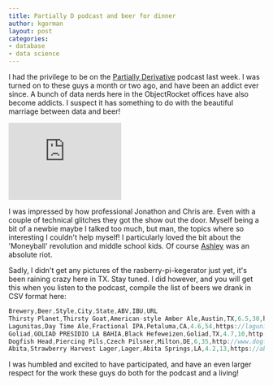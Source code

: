 ```yaml
---
title: Partially D podcast and beer for dinner
author: kgorman
layout: post
categories:
- database
- data science
---
```


I had the privilege to be on the [Partially Derivative](http://www.partiallyderivative.com/) podcast last week. I was turned on to these guys a month or two ago, and have been an addict ever since. A bunch of data nerds here in the ObjectRocket offices have also become addicts. I suspect it has something to do with the beautiful marriage between data and beer!

<iframe style="border: solid 1px #dedede;"  src="http://app.stitcher.com/splayer/f/58433/37959345" width="220" height="150" frameborder="0" scrolling="no"></iframe>

I was impressed by how professional Jonathon and Chris are. Even with a couple of technical glitches they got the show out the door. Myself being a bit of a newbie maybe I talked too much, but man, the topics where so interesting I couldn't help myself! I particularly loved the bit about the 'Moneyball' revolution and middle school kids. Of course [Ashley](https://twitter.com/ashleymcnamara) was an absolute riot.

Sadly, I didn't get any pictures of the rasberry-pi-kegerator just yet, it's been raining crazy here in TX. Stay tuned. I did however, and you will get this when you listen to the podcast, compile the list of beers we drank in CSV format here:

```javascript
Brewery,Beer,Style,City,State,ABV,IBU,URL
Thirsty Planet,Thirsty Goat,American-style Amber Ale,Austin,TX,6.5,30,http://thirstyplanet.net/beers/year-round/thirsty-goat
Lagunitas,Day Time Ale,Fractional IPA,Petaluma,CA,4.6,54,https://lagunitas.com/beers/daytime/
Goliad,GOLIAD PRESIDIO LA BAHIA,Black Hefeweizen,Goliad,TX,4.7,10,http://goliadbrewing.com/beers/
Dogfish Head,Piercing Pils,Czech Pilsner,Milton,DE,6,35,http://www.dogfish.com/brews-spirits/the-brews/seasonal-brews/piercing-pils/index.htm
Abita,Strawberry Harvest Lager,Lager,Abita Springs,LA,4.2,13,https://abita.com/brews/our_brews/strawberry
```

I was humbled and excited to have participated, and have an even larger respect for the work these guys do both for the podcast and a living!

